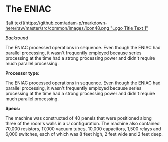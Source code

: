 # The ENIAC

![alt text]([https://github.com/adam-p/markdown-here/raw/master/src/common/images/icon48.png "Logo Title Text 1"](https://www.simslifecycle.com/wp-content/uploads/sites/2/2022/01/Electronic-Numerical-Integrator-And-Computer.png)

*Backround*

The ENIAC processed operations in sequence. Even though the ENIAC had parallel processing, it wasn't frequently employed because series processing at the time had a strong processing power and didn't require much parallel processing.

**Processor type:**

The ENIAC processed operations in sequence. Even though the ENIAC had parallel processing, it wasn't frequently employed because series processing at the time had a strong processing power and didn't require much parallel processing.

**Specs:**

The machine was constructed of 40 panels that were positioned along three of the room's walls in a U configuration. The machine also contained 70,000 resistors, 17,000 vacuum tubes, 10,000 capacitors, 1,500 relays and 6,000 switches, each of which was 8 feet high, 2 feet wide and 2 feet deep.

